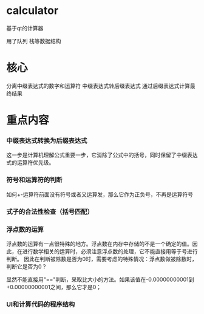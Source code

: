 # calculator
基于qt的计算器

用了队列 栈等数据结构

# 核心
分离中缀表达式的数字和运算符
中缀表达式转后缀表达式
通过后缀表达式计算最终结果

# 重点内容
### 中缀表达式转换为后缀表达式
这一步是计算机理解公式重要一步，它消除了公式中的括号，同时保留了中缀表达式的运算符优先级。

### 符号和运算符的判断
如何+-运算符前面没有符号或者又运算发，那么它作为正负号，不再是运算符号
### 式子的合法性检查（括号匹配）
### 浮点数的运算
浮点数的运算有一点很特殊的地方。浮点数在内存中存储的不是一个确定的值。因此，在进行数学相关的运算时，必须注意浮点数的处理，它不能直接用等于号进行判断。
因此在判断被除数是否为0时，需要考虑的特殊情况：浮点数做被除数时，判断它是否为0？

显然不能直接用"=="判断，采取比大小的方法。如果该值在-0.00000000001到+0.00000000001之间，那么它才是0；

### UI和计算代码的程序结构 
